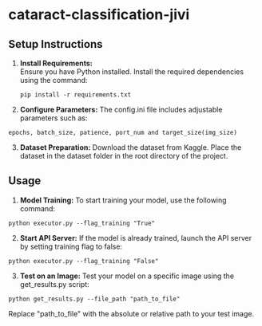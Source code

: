 # cataract-classification-jivi

## Setup Instructions
1. **Install Requirements:**  
   Ensure you have Python installed. Install the required dependencies using the command:
   ```
   pip install -r requirements.txt
   ```

2. **Configure Parameters:**
   The config.ini file includes adjustable parameters such as:

```
epochs, batch_size, patience, port_num and target_size(img_size)
```

3. **Dataset Preparation:**
   Download the dataset from Kaggle. Place the dataset in the dataset folder in the root directory of the project.

## Usage
1. **Model Training:**
   To start training your model, use the following command:
```
python executor.py --flag_training "True"
```
2. **Start API Server:**
   If the model is already trained, launch the API server by setting training flag to false:
```
python executor.py --flag_training "False"
```

3. **Test on an Image:**
   Test your model on a specific image using the get_results.py script:
```
python get_results.py --file_path "path_to_file"
```
   Replace "path_to_file" with the absolute or relative path to your test image.


